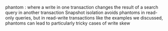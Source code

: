 phantom :
where a write in one transaction changes the result of a search query in
another transaction
Snapshot isolation avoids phantoms in
read-only queries, but in read-write transactions like the examples we discussed,
phantoms can lead to particularly tricky cases of write skew